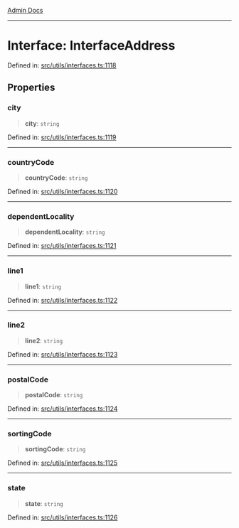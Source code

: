 [Admin Docs](/)

***

# Interface: InterfaceAddress


Defined in: [src/utils/interfaces.ts:1118](https://github.com/PalisadoesFoundation/talawa-admin/blob/main/src/utils/interfaces.ts#L1118)


## Properties

### city

> **city**: `string`


Defined in: [src/utils/interfaces.ts:1119](https://github.com/PalisadoesFoundation/talawa-admin/blob/main/src/utils/interfaces.ts#L1119)



***

### countryCode

> **countryCode**: `string`


Defined in: [src/utils/interfaces.ts:1120](https://github.com/PalisadoesFoundation/talawa-admin/blob/main/src/utils/interfaces.ts#L1120)


***

### dependentLocality

> **dependentLocality**: `string`


Defined in: [src/utils/interfaces.ts:1121](https://github.com/PalisadoesFoundation/talawa-admin/blob/main/src/utils/interfaces.ts#L1121)


***

### line1

> **line1**: `string`


Defined in: [src/utils/interfaces.ts:1122](https://github.com/PalisadoesFoundation/talawa-admin/blob/main/src/utils/interfaces.ts#L1122)


***

### line2

> **line2**: `string`


Defined in: [src/utils/interfaces.ts:1123](https://github.com/PalisadoesFoundation/talawa-admin/blob/main/src/utils/interfaces.ts#L1123)


***

### postalCode

> **postalCode**: `string`

Defined in: [src/utils/interfaces.ts:1124](https://github.com/PalisadoesFoundation/talawa-admin/blob/main/src/utils/interfaces.ts#L1124)


***

### sortingCode

> **sortingCode**: `string`


Defined in: [src/utils/interfaces.ts:1125](https://github.com/PalisadoesFoundation/talawa-admin/blob/main/src/utils/interfaces.ts#L1125)


***

### state

> **state**: `string`


Defined in: [src/utils/interfaces.ts:1126](https://github.com/PalisadoesFoundation/talawa-admin/blob/main/src/utils/interfaces.ts#L1126)

